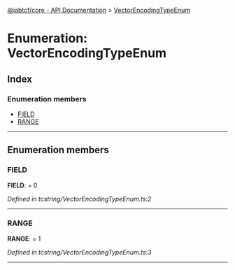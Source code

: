 [@iabtcf/core - API Documentation](../README.md) > [VectorEncodingTypeEnum](../enums/vectorencodingtypeenum.md)

# Enumeration: VectorEncodingTypeEnum

## Index

### Enumeration members

* [FIELD](vectorencodingtypeenum.md#field)
* [RANGE](vectorencodingtypeenum.md#range)

---

## Enumeration members

<a id="field"></a>

###  FIELD

**FIELD**:  = 0

*Defined in tcstring/VectorEncodingTypeEnum.ts:2*

___
<a id="range"></a>

###  RANGE

**RANGE**:  = 1

*Defined in tcstring/VectorEncodingTypeEnum.ts:3*

___


